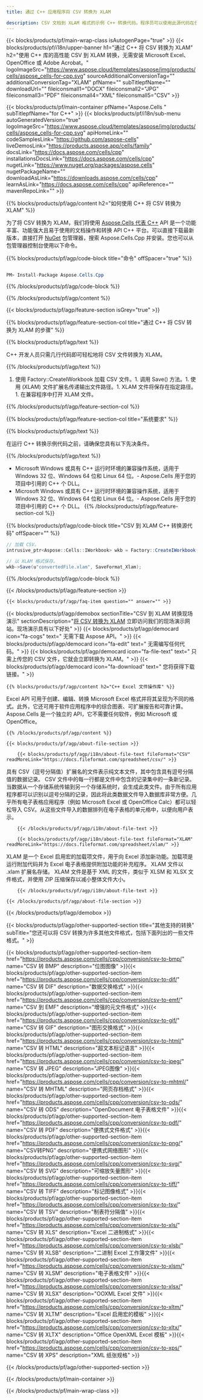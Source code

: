 ```yaml
---
title: 通过 C++ 应用程序将 CSV 转换为 XLAM 

description: CSV 文档到 XLAM 格式的示例 C++ 转换代码。程序员可以使用此源代码在任何 C++ 应用程序中进行批量 CSV 到 XLAM 的转换。
---
```

{{< blocks/products/pf/main-wrap-class isAutogenPage="true" >}}
{{< blocks/products/pf/i18n/upper-banner h1="通过 C++ 将 CSV 转换为 XLAM" h2="使用 C++ 库的高性能 CSV 到 XLAM 转换，无需安装 Microsoft Excel、OpenOffice 或 Adobe Acrobat。" logoImageSrc="https://www.aspose.cloud/templates/aspose/img/products/cells/aspose_cells-for-cpp.svg" sourceAdditionalConversionTag="" additionalConversionTag="XLAM" pfName="" subTitlepfName="" downloadUrl="" fileiconsmall1="DOCX" fileiconsmall2="JPG" fileiconsmall3="PDF" fileiconsmall4="XML" fileiconsmall5="CSV" >}}

{{< blocks/products/pf/main-container pfName="Aspose.Cells " subTitlepfName="for C++" >}}
{{< blocks/products/pf/i18n/sub-menu autoGeneratedVersion="true" logoImageSrc="https://www.aspose.cloud/templates/aspose/img/products/cells/aspose_cells-for-cpp.svg" apiHomeLink="" codeSamplesLink="https://github.com/aspose-cells" liveDemosLink="https://products.aspose.app/cells/family" docsLink="https://docs.aspose.com/cells/cpp" installationsDocsLink="https://docs.aspose.com/cells/cpp" nugetLink="https://www.nuget.org/packages/aspose.cells" nugetPackageName="" downloadAsLink="https://downloads.aspose.com/cells/cpp" learnAsLink="https://docs.aspose.com/cells/cpp" apiReference="" mavenRepoLink="" >}}

{{% blocks/products/pf/agp/content h2="如何使用 C++ 将 CSV 转换为 XLAM" %}}

 为了将 CSV 转换为 XLAM，我们将使用
 [Aspose.Cells 代表 C++](https://products.aspose.com/cells/cpp) 
 API 是一个功能丰富、功能强大且易于使用的文档操作和转换 API C++ 平台。可以直接下载最新版本，直接打开
 [NuGet](https://www.nuget.org/packages/aspose.cells) 
 包管理器，搜索
 Aspose.Cells.Cpp 
 并安装。您也可以从包管理器控制台使用以下命令。

{{% blocks/products/pf/agp/code-block title="命令" offSpacer="true" %}}

```cs

PM> Install-Package Aspose.Cells.Cpp


```

{{% /blocks/products/pf/agp/code-block %}}

{{% /blocks/products/pf/agp/content %}}

{{< blocks/products/pf/agp/feature-section isGrey="true" >}}

{{% blocks/products/pf/agp/feature-section-col title="通过 C++ 将 CSV 转换为 XLAM 的步骤" %}}

{{% blocks/products/pf/agp/text %}}

 C++ 开发人员只需几行代码即可轻松地将 CSV 文件转换为 XLAM。

{{% /blocks/products/pf/agp/text %}}

1. 使用 Factory::CreateIWorkbook 加载 CSV 文件。1. 调用 Save() 方法。1. 使用 (XLAM) 文件扩展名传递输出文件路径。1. XLAM 文件将保存在指定路径。1. 在兼容程序中打开 XLAM 文件。

{{% /blocks/products/pf/agp/feature-section-col %}}

{{% blocks/products/pf/agp/feature-section-col title="系统要求" %}}

{{% blocks/products/pf/agp/text %}}

 在运行 C++ 转换示例代码之前，请确保您具有以下先决条件。

{{% /blocks/products/pf/agp/text %}}

- Microsoft Windows 或具有 C++ 运行时环境的兼容操作系统，适用于 Windows 32 位、Windows 64 位和 Linux 64 位。- Aspose.Cells 用于您的项目中引用的 C++ 个 DLL。
- Microsoft Windows 或具有 C++ 运行时环境的兼容操作系统，适用于 Windows 32 位、Windows 64 位和 Linux 64 位。- Aspose.Cells 用于您的项目中引用的 C++ 个 DLL。
{{% /blocks/products/pf/agp/feature-section-col %}}

{{% blocks/products/pf/agp/code-block title="CSV 到 XLAM C++ 转换源代码" offSpacer="" %}}

```cs
// 加载 CSV。
intrusive_ptr<Aspose::Cells::IWorkbook> wkb = Factory::CreateIWorkbook(u"sourceFile.csv");

// 以 XLAM 格式保存。
wkb->Save(u"convertedFile.xlam", SaveFormat_Xlam);


```

{{% /blocks/products/pf/agp/code-block %}}

{{< /blocks/products/pf/agp/feature-section >}}

    {{< blocks/products/pf/agp/faq-item question="" answer="" >}}
 

<!-- aboutfile Starts -->

{{< blocks/products/pf/agp/demobox sectionTitle="CSV 到 XLAM 转换现场演示" sectionDescription="[将 CSV 转换为 XLAM](https://products.aspose.app/cells/conversion/csv-to-xlam) 立即访问我们的现场演示网站。现场演示具有以下好处" >}}
        {{< blocks/products/pf/agp/democard icon="fa-cogs" text=" 无需下载 Aspose API。" >}}
        {{< blocks/products/pf/agp/democard icon="fa-edit" text=" 无需编写任何代码。" >}}
        {{< blocks/products/pf/agp/democard icon="fa-file-text" text=" 只需上传您的 CSV 文件，它就会立即转换为 XLAM。" >}}
        {{< blocks/products/pf/agp/democard icon="fa-download" text=" 您将获得下载链接。" >}}

    {{% blocks/products/pf/agp/content h2="C++ Excel 文件操作库" %}}

 Excel API 可用于创建、编辑、转换 Microsoft Excel 格式并将其呈现为不同的格式。此外，它还可用于软件应用程序中的综合图表、可扩展报告和可靠计算。 Aspose.Cells 是一个独立的 API，它不需要任何软件，例如 Microsoft 或 OpenOffice。  



    {{% /blocks/products/pf/agp/content %}}

    {{< blocks/products/pf/agp/about-file-section >}}

        {{< blocks/products/pf/agp/i18n/about-file-text fileFormat="CSV" readMoreLink="https://docs.fileformat.com/spreadsheet/csv/" >}}

具有 CSV（逗号分隔值）扩展名的文件表示纯文本文件，其中包含具有逗号分隔值的数据记录。 CSV 文件中的每一行都是文件中包含的记录集中的一条新记录。当数据从一个存储系统传输到另一个存储系统时，会生成此类文件。由于所有应用程序都可以识别以逗号分隔的记录，因此将此类数据文件导入数据库非常方便。几乎所有电子表格应用程序（例如 Microsoft Excel 或 OpenOffice Calc）都可以轻松导入 CSV。从这些文件导入的数据排列在电子表格的单元格中，以便向用户表示。

        {{< /blocks/products/pf/agp/i18n/about-file-text >}}

        {{< blocks/products/pf/agp/i18n/about-file-text fileFormat="XLAM" readMoreLink="https://docs.fileformat.com/spreadsheet/xlam/" >}}

XLAM 是一个 Excel 启用宏的加载项文件，用于向 Excel 添加新功能。加载项是运行附加代码并为 Excel 电子表格提供附加功能的补充程序。 XLAM 文件以 .xlam 扩展名存储。 XLAM 文件是基于 XML 的文件，类似于 XLSM 和 XLSX 文件格式，并使用 ZIP 压缩保存以减小整体文件大小。

        {{< /blocks/products/pf/agp/i18n/about-file-text >}}

    {{< /blocks/products/pf/agp/about-file-section >}}

{{< /blocks/products/pf/agp/demobox >}}

<!-- aboutfile Ends -->

{{< blocks/products/pf/agp/other-supported-section title="其他支持的转换" subTitle="您还可以将 CSV 转换为许多其他文件格式，包括下面列出的一些文件格式。" >}}

{{< blocks/products/pf/agp/other-supported-section-item href="https://products.aspose.com/cells/cpp/conversion/csv-to-bmp/" name="CSV 转 BMP" description="位图图像" >}}{{< blocks/products/pf/agp/other-supported-section-item href="https://products.aspose.com/cells/cpp/conversion/csv-to-dif/" name="CSV 转 DIF" description="数据交换格式" >}}{{< blocks/products/pf/agp/other-supported-section-item href="https://products.aspose.com/cells/cpp/conversion/csv-to-emf/" name="CSV 到 EMF" description="增强的元文件格式" >}}{{< blocks/products/pf/agp/other-supported-section-item href="https://products.aspose.com/cells/cpp/conversion/csv-to-gif/" name="CSV 转 GIF" description="图形交换格式" >}}{{< blocks/products/pf/agp/other-supported-section-item href="https://products.aspose.com/cells/cpp/conversion/csv-to-html/" name="CSV 转 HTML" description="超文本标记语言" >}}{{< blocks/products/pf/agp/other-supported-section-item href="https://products.aspose.com/cells/cpp/conversion/csv-to-jpeg/" name="CSV 转 JPEG" description="JPEG图像" >}}{{< blocks/products/pf/agp/other-supported-section-item href="https://products.aspose.com/cells/cpp/conversion/csv-to-mhtml/" name="CSV 转 MHTML" description="网页存档格式" >}}{{< blocks/products/pf/agp/other-supported-section-item href="https://products.aspose.com/cells/cpp/conversion/csv-to-ods/" name="CSV 转 ODS" description="OpenDocument 电子表格文件" >}}{{< blocks/products/pf/agp/other-supported-section-item href="https://products.aspose.com/cells/cpp/conversion/csv-to-pdf/" name="CSV 转 PDF" description="便携式文件格式" >}}{{< blocks/products/pf/agp/other-supported-section-item href="https://products.aspose.com/cells/cpp/conversion/csv-to-png/" name="CSV转PNG" description="便携式网络图形" >}}{{< blocks/products/pf/agp/other-supported-section-item href="https://products.aspose.com/cells/cpp/conversion/csv-to-svg/" name="CSV 转 SVG" description="可缩放矢量图形" >}}{{< blocks/products/pf/agp/other-supported-section-item href="https://products.aspose.com/cells/cpp/conversion/csv-to-tiff/" name="CSV 转 TIFF" description="标记图像格式" >}}{{< blocks/products/pf/agp/other-supported-section-item href="https://products.aspose.com/cells/cpp/conversion/csv-to-tsv/" name="CSV 转 TSV" description="制表符分隔值" >}}{{< blocks/products/pf/agp/other-supported-section-item href="https://products.aspose.com/cells/cpp/conversion/csv-to-xls/" name="CSV 转 XLS" description="Excel 二进制格式" >}}{{< blocks/products/pf/agp/other-supported-section-item href="https://products.aspose.com/cells/cpp/conversion/csv-to-xlsb/" name="CSV 转 XLSB" description="二进制 Excel 工作簿文件" >}}{{< blocks/products/pf/agp/other-supported-section-item href="https://products.aspose.com/cells/cpp/conversion/csv-to-xlsm/" name="CSV 转 XLSM" description="电子表格文件" >}}{{< blocks/products/pf/agp/other-supported-section-item href="https://products.aspose.com/cells/cpp/conversion/csv-to-xlsx/" name="CSV 转 XLSX" description="OOXML Excel 文件" >}}{{< blocks/products/pf/agp/other-supported-section-item href="https://products.aspose.com/cells/cpp/conversion/csv-to-xltm/" name="CSV 转 XLTM" description="Excel 启用宏的模板" >}}{{< blocks/products/pf/agp/other-supported-section-item href="https://products.aspose.com/cells/cpp/conversion/csv-to-xltx/" name="CSV 转 XLTX" description="Office OpenXML Excel 模板" >}}{{< blocks/products/pf/agp/other-supported-section-item href="https://products.aspose.com/cells/cpp/conversion/csv-to-xps/" name="CSV 转 XPS" description="XML 纸张规格" >}}

{{< /blocks/products/pf/agp/other-supported-section >}}

{{< /blocks/products/pf/main-container >}}
    
{{< /blocks/products/pf/main-wrap-class >}}
